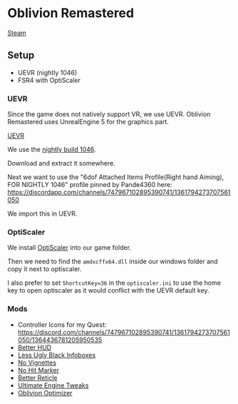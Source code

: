 # Oblivion Remastered
[Steam](https://store.steampowered.com/app/2623190/The_Elder_Scrolls_IV_Oblivion_Remastered/)

## Setup
- UEVR (nightly 1046)
- FSR4 with OptiScaler

### UEVR
Since the game does not natively support VR, we use UEVR. Oblivion Remastered uses UnrealEngine 5 for the graphics part.

[UEVR](https://github.com/praydog/UEVR)

We use the [nightly build 1046](https://github.com/praydog/UEVR-nightly/releases/tag/nightly-01046-5d12735a10c146ea7ff73ac2c37bdd529bc1214d).

Download and extract it somewhere.

Next we want to use the "6dof Attached Items Profile(Right hand Aiming), FOR NIGHTLY 1046" profile pinned by Pande4360 here: https://discordapp.com/channels/747967102895390741/1361794273707561050

We import this in UEVR.

### OptiScaler
We install [OptiScaler](https://github.com/cdozdil/OptiScaler) into our game folder.

Then we need to find the `amdxcffx64.dll` inside our windows folder and copy it next to optiscaler.

I also prefer to set `ShortcutKey=36` in the `optiscaler.ini` to use the home key to open optiscaler as it would conflict with the UEVR default key.

### Mods
- Controller Icons for my Quest: https://discord.com/channels/747967102895390741/1361794273707561050/1364436781205950535
- [Better HUD](https://www.nexusmods.com/oblivionremastered/mods/13)
- [Less Ugly Black Infoboxes](https://www.nexusmods.com/oblivionremastered/mods/222)
- [No Vignettes](https://www.nexusmods.com/oblivionremastered/mods/177)
- [No Hit Marker](https://www.nexusmods.com/oblivionremastered/mods/18)
- [Better Reticle](https://www.nexusmods.com/oblivionremastered/mods/164)
- [Ultimate Engine Tweaks](https://www.nexusmods.com/oblivionremastered/mods/35)
- [Oblivion Optimizer](https://www.nexusmods.com/oblivionremastered/mods/39)
